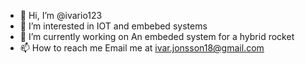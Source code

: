- 👋 Hi, I’m @ivario123
- 👀 I’m interested in IOT and embebed systems
- 🌱 I’m currently working on An embeded system for a hybrid rocket
- 📫 How to reach me Email me at ivar.jonsson18@gmail.com



<!---

--->
